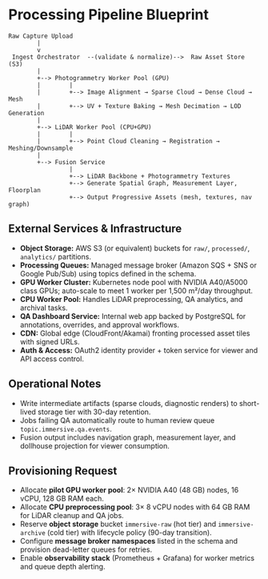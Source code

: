 # Processing Pipeline Blueprint

```text
Raw Capture Upload
        |
        v
 Ingest Orchestrator  --(validate & normalize)-->  Raw Asset Store (S3)
        |
        +--> Photogrammetry Worker Pool (GPU)
        |        |
        |        +--> Image Alignment → Sparse Cloud → Dense Cloud → Mesh
        |        +--> UV + Texture Baking → Mesh Decimation → LOD Generation
        |
        +--> LiDAR Worker Pool (CPU+GPU)
        |        |
        |        +--> Point Cloud Cleaning → Registration → Meshing/Downsample
        |
        +--> Fusion Service
                 |
                 +--> LiDAR Backbone + Photogrammetry Textures
                 +--> Generate Spatial Graph, Measurement Layer, Floorplan
                 +--> Output Progressive Assets (mesh, textures, nav graph)
```

## External Services & Infrastructure
- **Object Storage:** AWS S3 (or equivalent) buckets for `raw/`, `processed/`, `analytics/` partitions.
- **Processing Queues:** Managed message broker (Amazon SQS + SNS or Google Pub/Sub) using topics defined in the schema.
- **GPU Worker Cluster:** Kubernetes node pool with NVIDIA A40/A5000 class GPUs; auto-scale to meet 1 worker per 1,500 m²/day throughput.
- **CPU Worker Pool:** Handles LiDAR preprocessing, QA analytics, and archival tasks.
- **QA Dashboard Service:** Internal web app backed by PostgreSQL for annotations, overrides, and approval workflows.
- **CDN:** Global edge (CloudFront/Akamai) fronting processed asset tiles with signed URLs.
- **Auth & Access:** OAuth2 identity provider + token service for viewer and API access control.

## Operational Notes
- Write intermediate artifacts (sparse clouds, diagnostic renders) to short-lived storage tier with 30-day retention.
- Jobs failing QA automatically route to human review queue `topic.immersive.qa.events`.
- Fusion output includes navigation graph, measurement layer, and dollhouse projection for viewer consumption.

## Provisioning Request
- Allocate **pilot GPU worker pool**: 2× NVIDIA A40 (48 GB) nodes, 16 vCPU, 128 GB RAM each.
- Allocate **CPU preprocessing pool**: 3× 8 vCPU nodes with 64 GB RAM for LiDAR cleanup and QA jobs.
- Reserve **object storage** bucket `immersive-raw` (hot tier) and `immersive-archive` (cold tier) with lifecycle policy (90-day transition).
- Configure **message broker namespaces** listed in the schema and provision dead-letter queues for retries.
- Enable **observability stack** (Prometheus + Grafana) for worker metrics and queue depth alerting.
